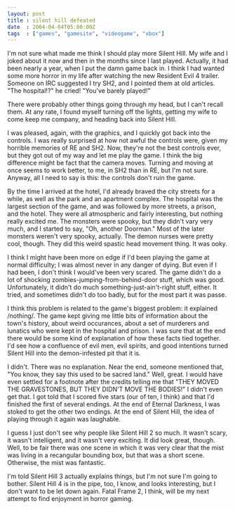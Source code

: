 ```yaml
---
layout: post
title : silent hill defeated
date  : 2004-04-04T05:00:00Z
tags  : ["games", "gamesite", "videogame", "xbox"]
---
```

I'm not sure what made me think I should play more Silent Hill.  My wife and I joked about it now and then in the months since I last played.  Actually, it had been nearly a year, when I put the damn game back in.  I think I had wanted some more horror in my life after watching the new Resident Evil 4 trailer. Someone on IRC suggested I try SH2, and I pointed them at old articles.  "The hospital!?" he cried!  "You've barely played!"

There were probably other things going through my head, but I can't recall them.  At any rate, I found myself turning off the lights, getting my wife to come keep me company, and heading back into Silent Hill.

I was pleased, again, with the graphics, and I quickly got back into the controls.  I was really surprised at how not awful the controls were, given my horrible memories of RE and SH2.  Now, they're not the best controls ever, but they got out of my way and let me play the game.  I think the big difference might be fact that the camera moves.  Turning and moving at once seems to work better, to me, in SH2 than in RE, but I'm not sure.  Anyway, all I need to say is this: the controls don't ruin the game.

By the time I arrived at the hotel, I'd already braved the city streets for a while, as well as the park and an apartment complex.  The hospital was the largest section of the game, and was followed by more streets, a prison, and the hotel.  They were all atmospheric and fairly interesting, but nothing really excited me.  The monsters were spooky, but they didn't vary very much, and I started to say, "Oh, another Doorman."  Most of the later monsters weren't very spooky, actually.  The demon nurses were pretty cool, though. They did this weird spastic head movement thing.  It was ooky.

I think I might have been more on edge if I'd been playing the game at normal difficulty; I was almost never in any danger of dying.  But even if I had been, I don't think I would've been very scared.  The game didn't do a lot of shocking zombies-jumping-from-behind-door stuff, which was good. Unfortunately, it didn't do much something-just-ain't-right stuff, either.  It tried, and sometimes didn't do too badly, but for the most part it was passe.

I think this problem is related to the game's biggest problem: it explained /nothing/.  The game kept giving me little bits of information about the town's history, about weird occurances, about a set of murderers and lunatics who were kept in the hospital and prison.  I was sure that at the end there would be some kind of explanation of how these facts tied together.  I'd see how a confluence of evil men, evil spirits, and good intentions turned Silent Hill into the demon-infested pit that it is.

I didn't.  There was no explanation.  Near the end, someone mentioned that, "You know, they say this used to be sacred land."  Well, great.  I would have even settled for a footnote after the credits telling me that "THEY MOVED THE GRAVESTONES, BUT THEY DIDN'T MOVE THE BODIES!"  I didn't even get that.  I got told that I scored five stars (our of ten, I think) and that I'd finished the first of several endings.  At the end of Eternal Darkness, I was stoked to get the other two endings.  At the end of Silent Hill, the idea of playing through it again was laughable.

I guess I just don't see why people like Silent Hill 2 so much.  It wasn't scary, it wasn't intelligent, and it wasn't very exciting.  It did look great, though.  Well, to be fair there was one scene in which it was very clear that the mist was living in a recangular bounding box, but that was a short scene. Otherwise, the mist was fantastic.

I'm told Silent Hill 3 actually explains things, but I'm not sure I'm going to bother.  Silent Hill 4 is in the pipe, too, I know, and looks interesting, but I don't want to be let down again.  Fatal Frame 2, I think, will be my next attempt to find enjoyment in horror gaming.


